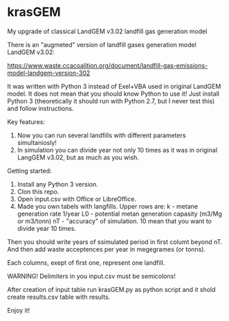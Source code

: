 # krasGEM
My upgrade of classical LandGEM v3.02 landfill gas generation model

There is an "augmeted" version of landfill gases generation model LandGEM v3.02:

https://www.waste.ccacoalition.org/document/landfill-gas-emissions-model-landgem-version-302

It was written with Python 3 instead of Exel+VBA used in original LandGEM model.
It does not mean that you should know Python to use it! Just install Python 3
(theoretically it should run with Python 2.7, but I never test this) and follow
instructions.

Key features:
1. Now you can run several landfills with different parameters simultaniosly!
2. In simulation you can divide year not only 10 times as it was in original LangGEM v3.02,
but as much as you wish.

Getting started:

1. Install any Python 3 version.
2. Clon this repo.
3. Open input.csv with Office or LibreOffice.
4. Made you own tabels with langfills. Upper rows are:
k - metane generation rate 1/year
L0 - potential metan generation capasity (m3/Mg or m3/tonn)
nT - "accuracy" of simulation. 10 mean that you want to divide year 10 times.

Then you should write years of ssimulated period in first columt beyond nT. Аnd then
add waste acceptences per year in megegrames (or tonns).

Each columns, exept of first one, represent one landfill.

WARNING! Delimiters in you input.csv must be semicolons!

After creation of input table run krasGEM.py as python script and it shold create results.csv table with results.

Enjoy it!
